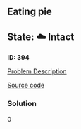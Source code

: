 ## Eating pie

## State: :cloud: **Intact**

**ID: 394**

[Problem Description](https://projecteuler.net/problem=394)

[Source code](main.cpp)

### Solution
0